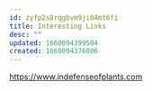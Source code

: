 ```yaml
---
id: zyfp2s8rqgbvm9ji04mt6fi
title: Interesting Links
desc: ""
updated: 1660094399504
created: 1660094376006
---
```


https://www.indefenseofplants.com
